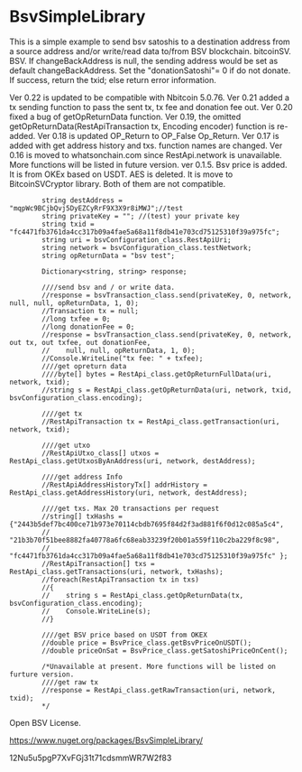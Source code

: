 # BsvSimpleLibrary
This is a simple example to send bsv satoshis to a destination address from a source address and/or write/read data to/from BSV blockchain. 
bitcoinSV. 
BSV. 
If changeBackAddress is null, the sending address would be set as default changeBackAddress. 
Set the "donationSatoshi"= 0 if do not donate. 
If success, return the txid; else return error information. 

Ver 0.22 is updated to be compatible with Nbitcoin 5.0.76. 
Ver 0.21 added a tx sending function to pass the sent tx, tx fee and donation fee out. 
Ver 0.20 fixed a bug of getOpReturnData function. 
Ver 0.19, the omitted getOpReturnData(RestApiTransaction tx, Encoding encoder) function is re-added. 
Ver 0.18 is updated OP_Return to OP_False Op_Return. 
Ver 0.17 is added with get address history and txs. function names are changed. 
Ver 0.16 is moved to whatsonchain.com since RestApi.network is unavailable. More functions will be listed in future version. 
ver 0.1.5. Bsv price is added. It is from OKEx based on USDT. 
AES is deleted. It is move to BitcoinSVCryptor library. Both of them are not compatible.

            string destAddress = "mqpWc9BCjbQvj5DyEZCyRrF9X3X9r8iMWJ";//test
            string privateKey = ""; //(test) your private key
            string txid = "fc4471fb3761da4cc317b09a4fae5a68a11f8db41e703cd75125310f39a975fc";
            string uri = bsvConfiguration_class.RestApiUri;
            string network = bsvConfiguration_class.testNetwork;
            string opReturnData = "bsv test";

            Dictionary<string, string> response;

            ////send bsv and / or write data.
            //response = bsvTransaction_class.send(privateKey, 0, network, null, null, opReturnData, 1, 0);
            //Transaction tx = null;
            //long txfee = 0;
            //long donationFee = 0;
            //response = bsvTransaction_class.send(privateKey, 0, network, out tx, out txfee, out donationFee,
            //    null, null, opReturnData, 1, 0);
            //Console.WriteLine("tx fee: " + txfee);
            ////get opreturn data
            ////byte[] bytes = RestApi_class.getOpReturnFullData(uri, network, txid);
            //string s = RestApi_class.getOpReturnData(uri, network, txid, bsvConfiguration_class.encoding);

            ////get tx
            //RestApiTransaction tx = RestApi_class.getTransaction(uri, network, txid);

            ////get utxo
            //RestApiUtxo_class[] utxos = RestApi_class.getUtxosByAnAddress(uri, network, destAddress);

            ////get address Info
            //RestApiAddressHistoryTx[] addrHistory = RestApi_class.getAddressHistory(uri, network, destAddress);

            ////get txs. Max 20 transactions per request
            //string[] txHashs ={"2443b5def7bc400ce71b973e70114cbdb7695f84d2f3ad881f6f0d12c085a5c4",
            //    "21b3b70f51bee8882fa40778a6fc68eab33239f20b01a559f110c2ba229f8c98",
            //    "fc4471fb3761da4cc317b09a4fae5a68a11f8db41e703cd75125310f39a975fc" };
            //RestApiTransaction[] txs = RestApi_class.getTransactions(uri, network, txHashs);
            //foreach(RestApiTransaction tx in txs)
            //{
            //    string s = RestApi_class.getOpReturnData(tx, bsvConfiguration_class.encoding);
            //    Console.WriteLine(s);
            //}

            ////get BSV price based on USDT from OKEX
            //double price = BsvPrice_class.getBsvPriceOnUSDT();
            //double priceOnSat = BsvPrice_class.getSatoshiPriceOnCent();

            /*Unavailable at present. More functions will be listed on furture version.
            ////get raw tx
            //response = RestApi_class.getRawTransaction(uri, network, txid);
            */

Open BSV License.

https://www.nuget.org/packages/BsvSimpleLibrary/

12Nu5u5pgP7XvFGj31t71cdsmmWR7W2f83
